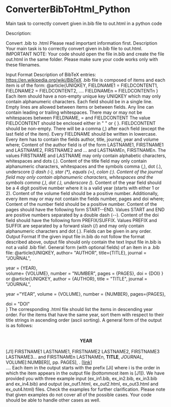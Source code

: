 # ConverterBibToHtml_Python
Main task to correctly convert given in.bib file to out.html in a python code

Description:

Convert .bib to .html
Please read important information first.
Description
Your main task is to correctly convert given in.bib file to out.html.
IMPORTANT NOTE: Your code should open the file in.bib and create the file out.html in the same folder. Please make sure your code works only with these filenames.

Input Format
Description of BibTeX entries: https://en.wikipedia.org/wiki/BibTeX
.bib file is composed of items and each item is of the form:
@article{UNIQKEY,
FIELDNAME1 = FIELDCONTENT1,
FIELDNAME2 = FIELDCONTENT2,
….
FIELDNAMEn = FIELDCONTENTn
}
Each item should have a non-empty unique key UNIQKEY which may only contain alphanumeric characters.
Each field should be in a single line.
Empty lines are allowed between items or between fields.
Any line can contain leading or trailing whitespaces.
There may or may not be whitespaces between FIELDNAME, = and FIELDCONTENT
The value FIELDCONTENT should be enclosed either in " " or { }.
FIELDCONTENT should be non-empty.
There will be a comma (,) after each field (except the last field of the item).
Every FIELDNAME should be written in lowercase.
Every item has to contain the fields author, title, journal, year and volume where;
Content of the author field is of the form LASTNAME1, FIRSTNAME1 and LASTNAME2, FIRSTNAME2 and ... and LASTNAMEn, FIRSTNAMEn. The values FIRSTNAME and LASTNAME may only contain alphabetic characters, whitespaces and dots (.).
Content of the title field may only contain alphanumeric characters, whitespaces and the symbols comma (,), dot (.), underscore (_) dash (-), star (*), equals (=), colon (:).
Content of the journal field may only contain alphanumeric characters, whitespaces and the symbols comma (,), dot (.), underscore (_).
Content of the year field should be a 4 digit positive number where it is a valid year (starts with either 1 or 2).
Content of the volume field should be a positive number.
Additionally, every item may or may not contain the fields number, pages and doi where;
Content of the number field should be a positive number.
Content of the pages should have the following form START--END. Values START and END are positive numbers separated by a double dash (--).
Content of the doi field should have the following form PREFIX/SUFFIX. Values PREFIX and SUFFIX are separated by a forward slash (/) and may only contain alphanumeric characters and dot (.).
Fields can be given in any order.
Output Format
If the given input file in.bib do not follow the format described above, output file should only contain the text Input file in.bib is not a valid .bib file!.
General form (with optional fields) of an item in a .bib file:
@article{UNIQKEY,
author= "AUTHOR",
title={TITLE},
  journal = "JOURNAL",   


year = {YEAR},     
volume=   {VOLUME},
number = "NUMBER",
pages = {PAGES},
doi = {DOI}
}
or
@article{UNIQKEY,
author = {AUTHOR},
title = "TITLE",
journal =     "JOURNAL",


year ="YEAR",
volume = {VOLUME},
number = {NUMBER},
  pages={PAGES},

  doi   =   "DOI"  
}
The corresponding .html file should list the items in descending year order. For the items that have the same year, sort them with respect to their title strings in ascending order (ascii sorting).
A general form of the output is as follows:
<html>
<br> <center> <b> YEAR </b> </center>
<br>
[J1] FIRSTNAME1 LASTNAME1, FIRSTNAME2 LASTNAME2, FIRSTNAME3 LASTNAME3... and FIRSTNAMEn LASTNAMEn, <b>TITLE</b>, <i>JOURNAL</i>, VOLUME[:NUMBER][, pp. PAGES], <YEAR>. [<a href="https://doi.org/DOI">link</a>] <br>
….
</html>
Each item in the output starts with the prefix [Ji] where i is the order in which the item appears in the output file (bottommost item is [J1]).
We have provided you with three example input (ex_in1.bib, ex_in2.bib, ex_in3.bib and ex_in4.bib) and output (ex_out1.html, ex_out2.html, ex_out3.html and ex_out4.html) files. Check the examples for further clarification.
Please note that given examples do not cover all of the possible cases. Your code should be able to handle other cases as well.
